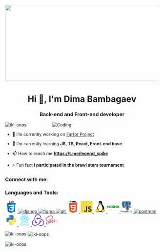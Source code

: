 <p align="center"><img height="250" width="700" src="https://i.pinimg.com/originals/e5/55/0d/e5550da473cfa5c796f52cc92751f874.gif"></p>
<h1 align="center">Hi 👋, I'm Dima Bambagaev</h1>
<h3 align="center">Back-end and Front-end developer</h3>
<img align="right" alt="Coding" width="350" src="https://i.pinimg.com/originals/be/82/8c/be828c40bb5a13d25c1e2579514ed6f3.gif">

<p align="left"> <img src="https://komarev.com/ghpvc/?username=iki-oops&label=Profile%20views&color=0e75b6&style=flat" alt="iki-oops" /> </p>

- 🔭 I’m currently working on [Farfor Project](https://github.com/velenyx/farfor-backend)

- 🌱 I’m currently learning **JS, TS, React, Front-end base**

- 📫 How to reach me **https://t.me/legend_spike**

- ⚡ Fun fact **I participated in the brawl stars tournament**

<h3 align="left">Connect with me:</h3>
<p align="left">
</p>

<h3 align="left">Languages and Tools:</h3>
<p align="left"> <a href="https://www.w3schools.com/css/" target="_blank" rel="noreferrer"> <img src="https://raw.githubusercontent.com/devicons/devicon/master/icons/css3/css3-original-wordmark.svg" alt="css3" width="40" height="40"/> </a> <a href="https://www.djangoproject.com/" target="_blank" rel="noreferrer"> <img src="https://cdn.worldvectorlogo.com/logos/django.svg" alt="django" width="40" height="40"/> </a> <a href="https://www.figma.com/" target="_blank" rel="noreferrer"> <img src="https://www.vectorlogo.zone/logos/figma/figma-icon.svg" alt="figma" width="40" height="40"/> </a> <a href="https://git-scm.com/" target="_blank" rel="noreferrer"> <img src="https://www.vectorlogo.zone/logos/git-scm/git-scm-icon.svg" alt="git" width="40" height="40"/> </a> <a href="https://www.w3.org/html/" target="_blank" rel="noreferrer"> <img src="https://raw.githubusercontent.com/devicons/devicon/master/icons/html5/html5-original-wordmark.svg" alt="html5" width="40" height="40"/> </a> <a href="https://developer.mozilla.org/en-US/docs/Web/JavaScript" target="_blank" rel="noreferrer"> <img src="https://raw.githubusercontent.com/devicons/devicon/master/icons/javascript/javascript-original.svg" alt="javascript" width="40" height="40"/> </a> <a href="https://www.linux.org/" target="_blank" rel="noreferrer"> <img src="https://raw.githubusercontent.com/devicons/devicon/master/icons/linux/linux-original.svg" alt="linux" width="40" height="40"/> </a> <a href="https://www.nginx.com" target="_blank" rel="noreferrer"> <img src="https://raw.githubusercontent.com/devicons/devicon/master/icons/nginx/nginx-original.svg" alt="nginx" width="40" height="40"/> </a> <a href="https://www.postgresql.org" target="_blank" rel="noreferrer"> <img src="https://raw.githubusercontent.com/devicons/devicon/master/icons/postgresql/postgresql-original-wordmark.svg" alt="postgresql" width="40" height="40"/> </a> <a href="https://postman.com" target="_blank" rel="noreferrer"> <img src="https://www.vectorlogo.zone/logos/getpostman/getpostman-icon.svg" alt="postman" width="40" height="40"/> </a> <a href="https://www.python.org" target="_blank" rel="noreferrer"> <img src="https://raw.githubusercontent.com/devicons/devicon/master/icons/python/python-original.svg" alt="python" width="40" height="40"/> </a> <a href="https://reactjs.org/" target="_blank" rel="noreferrer"> <img src="https://raw.githubusercontent.com/devicons/devicon/master/icons/react/react-original-wordmark.svg" alt="react" width="40" height="40"/> </a> <a href="https://redux.js.org" target="_blank" rel="noreferrer"> <img src="https://raw.githubusercontent.com/devicons/devicon/master/icons/redux/redux-original.svg" alt="redux" width="40" height="40"/> </a> <a href="https://sass-lang.com" target="_blank" rel="noreferrer"> <img src="https://raw.githubusercontent.com/devicons/devicon/master/icons/sass/sass-original.svg" alt="sass" width="40" height="40"/> </a> </p>

<p><img align="left" src="https://github-readme-stats.vercel.app/api/top-langs?username=iki-oops&show_icons=true&locale=en&layout=compact" alt="iki-oops" /></p>

<p>&nbsp;<img align="center" src="https://github-readme-stats.vercel.app/api?username=iki-oops&show_icons=true&locale=en" alt="iki-oops" /></p>

<p><img align="center" src="https://github-readme-streak-stats.herokuapp.com/?user=iki-oops&" alt="iki-oops" /></p>
